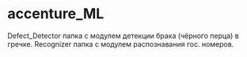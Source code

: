 # accenture_ML
Defect_Detector папка с модулем детекции брака (чёрного перца) в гречке.
Recognizer   папка с модулем распознавания гос. номеров.
